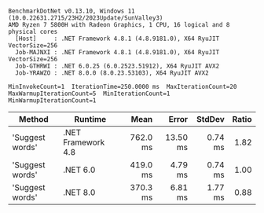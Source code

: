 ```

BenchmarkDotNet v0.13.10, Windows 11 (10.0.22631.2715/23H2/2023Update/SunValley3)
AMD Ryzen 7 5800H with Radeon Graphics, 1 CPU, 16 logical and 8 physical cores
  [Host]     : .NET Framework 4.8.1 (4.8.9181.0), X64 RyuJIT VectorSize=256
  Job-MAJNXI : .NET Framework 4.8.1 (4.8.9181.0), X64 RyuJIT VectorSize=256
  Job-GTHRWI : .NET 6.0.25 (6.0.2523.51912), X64 RyuJIT AVX2
  Job-YRAWZO : .NET 8.0.0 (8.0.23.53103), X64 RyuJIT AVX2

MinInvokeCount=1  IterationTime=250.0000 ms  MaxIterationCount=20  
MaxWarmupIterationCount=5  MinIterationCount=1  MinWarmupIterationCount=1  

```
| Method          | Runtime            | Mean     | Error    | StdDev  | Ratio |
|---------------- |------------------- |---------:|---------:|--------:|------:|
| &#39;Suggest words&#39; | .NET Framework 4.8 | 762.0 ms | 13.50 ms | 0.74 ms |  1.82 |
| &#39;Suggest words&#39; | .NET 6.0           | 419.0 ms |  4.79 ms | 0.74 ms |  1.00 |
| &#39;Suggest words&#39; | .NET 8.0           | 370.3 ms |  6.81 ms | 1.77 ms |  0.88 |
